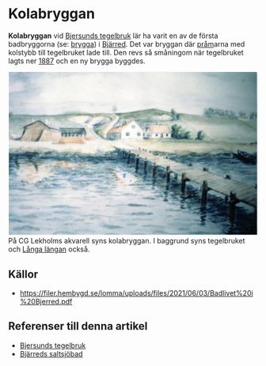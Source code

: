 # Kolabryggan

**Kolabryggan** vid [Bjersunds tegelbruk](bjersunds%20tegelbruk) lär ha varit en av de första badbryggorna (se: [brygga](brygga)) i [Bjärred](bjärred). Det var bryggan där [pråm](pråm)arna med kolstybb till tegelbruket lade till. Den revs så småningom när tegelbruket lagts ner [1887](1887) och en ny brygga byggdes.

![Kolabryggan_001](images/kolabryggan_001.png)
På CG Lekholms akvarell syns kolabryggan. I baggrund syns tegelbruket och [Långa längan](långa%20längan) också.

## Källor

* <https://filer.hembygd.se/lomma/uploads/files/2021/06/03/Badlivet%20i%20Bjerred.pdf>

## Referenser till denna artikel

* [Bjersunds tegelbruk](bjersunds%20tegelbruk)
* [Bjärreds saltsjöbad](bjärreds%20saltsjöbad)
